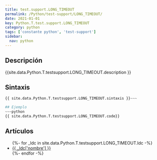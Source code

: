 ```yaml
---
title: test.support.LONG_TIMEOUT
permalink: /Python/test-support/LONG_TIMEOUT/
date: 2021-01-01
key: Python.T.test.support.LONG_TIMEOUT
category: python
tags: ['constante python', 'test-support']
sidebar: 
  nav: python
---
```


## Descripción
{{site.data.Python.T.testsupport.LONG_TIMEOUT.description }}

## Sintaxis
~~~python
{{ site.data.Python.T.testsupport.LONG_TIMEOUT.sintaxis }}~~~

## Ejemplo
~~~python
{{ site.data.Python.T.testsupport.LONG_TIMEOUT.code}}
~~~

## Artículos
<ul>
{%- for _ldc in site.data.Python.T.testsupport.LONG_TIMEOUT.ldc -%}
   <li>
       <a href="{{_ldc['url'] }}">{{ _ldc['nombre'] }}</a>
   </li>
{%- endfor -%}
</ul>
